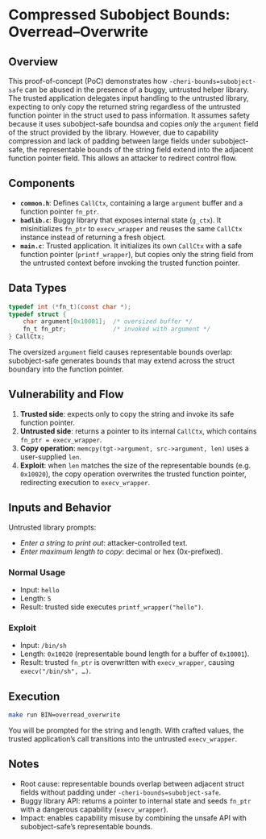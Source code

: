 # Compressed Subobject Bounds: Overread–Overwrite

## Overview

This proof-of-concept (PoC) demonstrates how `-cheri-bounds=subobject-safe` can be abused in the presence of a buggy, untrusted helper library. The trusted application delegates input handling to the untrusted library, expecting to only copy the returned string regardless of the untrusted function pointer in the struct used to pass information. It assumes safety because it uses subobject-safe boundsa and copies *only* the `argument` field of the struct provided by the library. However, due to capability compression and lack of padding between large fields under subobject-safe, the representable bounds of the string field extend into the adjacent function pointer field. This allows an attacker to redirect control flow.

## Components

- **`common.h`**: Defines `CallCtx`, containing a large `argument` buffer and a function pointer `fn_ptr`.
- **`badlib.c`**: Buggy library that exposes internal state (`g_ctx`). It misinitializes `fn_ptr` to `execv_wrapper` and reuses the same `CallCtx` instance instead of returning a fresh object.
- **`main.c`**: Trusted application. It initializes its own `CallCtx` with a safe function pointer (`printf_wrapper`), but copies only the string field from the untrusted context before invoking the trusted function pointer.

## Data Types

```c
typedef int (*fn_t)(const char *);
typedef struct {
    char argument[0x10001];  /* oversized buffer */
    fn_t fn_ptr;             /* invoked with argument */
} CallCtx;
```

The oversized `argument` field causes representable bounds overlap: subobject-safe generates bounds that may extend across the struct boundary into the function pointer.

## Vulnerability and Flow

1. **Trusted side**: expects only to copy the string and invoke its safe function pointer.
2. **Untrusted side**: returns a pointer to its internal `CallCtx`, which contains `fn_ptr = execv_wrapper`.
3. **Copy operation**: `memcpy(tgt->argument, src->argument, len)` uses a user-supplied `len`.
4. **Exploit**: when `len` matches the size of the representable bounds (e.g. `0x10020`), the copy operation overwrites the trusted function pointer, redirecting execution to `execv_wrapper`.

## Inputs and Behavior

Untrusted library prompts:

- *Enter a string to print out*: attacker-controlled text.
- *Enter maximum length to copy*: decimal or hex (0x-prefixed).

### Normal Usage

- Input: `hello`
- Length: `5`
- Result: trusted side executes `printf_wrapper("hello")`.

### Exploit

- Input: `/bin/sh`
- Length: `0x10020` (representable bound length for a buffer of `0x10001`).
- Result: trusted `fn_ptr` is overwritten with `execv_wrapper`, causing `execv("/bin/sh", …)`.

## Execution

```bash
make run BIN=overread_overwrite
```

You will be prompted for the string and length. With crafted values, the trusted application’s call transitions into the untrusted `execv_wrapper`.

## Notes

- Root cause: representable bounds overlap between adjacent struct fields without padding under `-cheri-bounds=subobject-safe`.
- Buggy library API: returns a pointer to internal state and seeds `fn_ptr` with a dangerous capability (`execv_wrapper`).
- Impact: enables capability misuse by combining the unsafe API with subobject-safe’s representable bounds.
